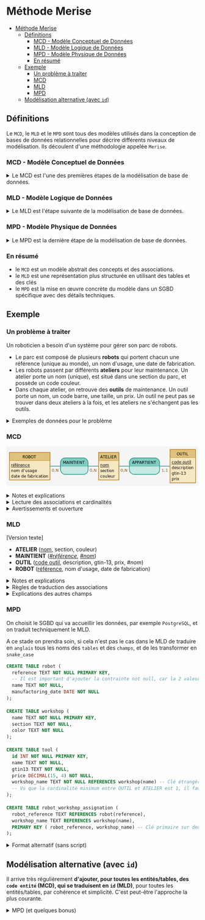 # Méthode Merise

- [Méthode Merise](#méthode-merise)
  - [Définitions](#définitions)
    - [MCD - Modèle Conceptuel de Données](#mcd---modèle-conceptuel-de-données)
    - [MLD - Modèle Logique de Données](#mld---modèle-logique-de-données)
    - [MPD - Modèle Physique de Données](#mpd---modèle-physique-de-données)
    - [En résumé](#en-résumé)
  - [Exemple](#exemple)
    - [Un problème à traiter](#un-problème-à-traiter)
    - [MCD](#mcd)
    - [MLD](#mld)
    - [MPD](#mpd)
  - [Modélisation alternative (avec `id`)](#modélisation-alternative-avec-id)

## Définitions

Le `MCD`, le `MLD` et le `MPD` sont tous des modèles utilisés dans la conception de bases de données relationnelles pour décrire différents niveaux de modélisation. Ils découlent d'une méthodologie appelée `Merise`.

### MCD - Modèle Conceptuel de Données

<details><summary>
Le MCD est l'une des premières étapes de la modélisation de base de données.
</summary>

- Il s'agit d'une **représentation abstraite des entités, des associations et des contraintes qui existent dans le domaine du problème à résoudre**.
- Le `MCD` est généralement créé à l'aide de **diagrammes entité-association (ER)** qui montrent les **entités** (objets ou concepts du monde réel), leurs **attributs** et les relations entre elles.
- Le `MCD` se concentre sur la définition des concepts sans entrer dans les détails techniques de mise en œuvre.

</details>

### MLD - Modèle Logique de Données

<details><summary>
Le MLD est l'étape suivante de la modélisation de base de données.
</summary>

- Il s'agit de convertir le `MCD` en une représentation plus proche de la structure d'une base de données relationnelle.
- Le MLD se concentre sur la conversion des entités, des attributs et des associations en **tables**, **colonnes** et **clés**. On utilise généralement le modèle de données relationnel (`tables`, `clés primaires`, `clés étrangères`, etc.) pour représenter le `MLD`.
- C'est à ce stade que des décisions sur la normalisation et la dénormalisation sont prises pour optimiser la structure de la base de données.

</details>

### MPD - Modèle Physique de Données

<details><summary>
Le MPD est la dernière étape de la modélisation de base de données.
</summary>

Il s'agit de traduire le `MLD` en une représentation spécifique au système de gestion de base de données (`SGBD`) choisi.

- Cela implique de définir les **types de données**, les **index**, les **contraintes d'intégrité** et d'autres détails techniques nécessaires pour mettre en œuvre efficacement la base de données sur un SGBD particulier.
- Le MPD détermine comment les données sont stockées physiquement sur le disque et comment elles sont accessibles.

</details>

### En résumé

- le `MCD` est un modèle abstrait des concepts et des associations.
- le `MLD` est une représentation plus structurée en utilisant des tables et des clés
- le `MPD` est la mise en œuvre concrète du modèle dans un SGBD spécifique avec des détails techniques.

## Exemple

### Un problème à traiter

Un roboticien a besoin d'un système pour gérer son parc de robots.

- Le parc est composé de plusieurs **robots** qui portent chacun une référence (unique au monde), un nom d'usage, une date de fabrication.
- Les robots passent par différents **ateliers** pour leur maintenance. Un atelier porte un nom (unique), est situé dans une section du parc, et possède un code couleur.
- Dans chaque atelier, on retrouve des **outils** de maintenance. Un outil porte un nom, un code barre, une taille, un prix. Un outil ne peut pas se trouver dans deux ateliers à la fois, et les ateliers ne s'échangent pas les outils.

<details><summary>
Exemples de données pour le problème
</summary>

- Le robot `TKTMOCHI42` surnommé `Rigatonik` (2011) doit passer par les ateliers `Montage` (section `B9`), `Lustrage` (`B42`), `Déboulonnage` (`B42`) pour être réparé.
- L'atelier `Montage` utilise une :
  - une clé à molette taille 35mm acheté 17€
  - un lubrifiant WD40 acheté 10€
- L'atelier `Lustrage` utilise :
  - un tampon de polissage 3m acheté 40€
  - un lubrifiant WD40 acheté 9.5€

</details>

### MCD

![mcd](../images/MCD.png)

<details><summary>
Notes et explications
</summary>

- Les **entités** sont : `Robot`, `Atelier`, `Outil`.
  - on les note généralement au singulier et en langue naturelle.

- Les **attributs** d'un robot sont : `reference`, `nom d'usage`, `date de fabrication`
  - on les note également en langue naturelle.

- Les **discriminants** sont soulignés.
  - ils caractérisent de manière unique une entité. À noter ici :
    - l'énoncé ne fournit pas de discriminant pour un `outil` (car on peut avoir 2 lubrifiants WD40 qui ont certes la même référence, mais un pour chaque atelier). On doit donc rajouter un déterminant artificiellement : `code outil`.
    - de même, **il arrive régulièrement d'ajouter artificiellement un `code robot` et `code atelier` comme discriminent pour les autres tables, par cohérence et simplification.**

- Les **associations** et leurs **cardinalités** sont notées entre deux entités.
  - les cardinalités précisent la nature de l'association. Il existe 3 types d'associations :
    - `One-to-One`
    - `One-to-Many`
    - `Many-to-Many`
  - les cardinalités possibles, de part et d'autres de l'association, possibles sont :
    - `(0,1)` : _un chimiste a entre 0 et 1 élève_
    - `(0,N)` : _un chimiste a entre 0 et N élèves_
    - `(1,1)` : _un chimiste a 1 et 1 seul élève_ (cette cardinalité est plus rarement croisée en pratique)
    - `(1,N)` : _un chimiste a au moins 1 élève_

</details>

<details><summary>
Lecture des associations et cardinalités
</summary>

Pour connaître le type d'association entre 2 ententités on utilise les cardinalité maximum de chaque côté. Ainsi une association `1N <--> 01` donnera une association `1N` (One-to-Many)

```text
ROBOT ---0,N--- [Maintient] ---0,N--- ATELIER
           ^^^                    ^^^
            ici, max(0,N) = N      ici, max(0,N) = N     --> C'est donc une relation N-N : Many-To-Many

Lecture de droite à gauche : "un robot est maintenu par entre 0 et N ateliers".
Lecture de gauche à droite : "un atelier maintient entre 0 et N robots".
```

```text
ATELIER ---0,N--- [Appartient] ---1,1--- OUTIL
           ^^^                    ^^^
            ici, max(0,N) = N      ici, max(1,1) = 1     --> C'est donc une relation 1-N : One-To-Many

Lecture de droite à gauche : "un atelier possède entre 0 et N outils".
Lecture de gauche à droite : "un outil appartient à 1 et 1 seul atelier".
```

</details>

<details><summary>
Avertissements et ouverture
</summary>

Le MCD est un exercice "académico-franco-français". Il faut donc être rigoureux sur :

- son vocabulaire (`entité`, `attributs`, `discriminants`, `association`, `cardinalité`)
- ce qui y figure et comment (`rectangle` pour les entités, `arrondi` pour les associations, cardinalités de part et d'autre de l'association...)
- ce qui n'y figure pas (pas d'`ID`, pas de `clé étrangère`, pas de `tables de liaison`, pas de `type` de données, pas d'éléments spécifiques à un système de gestion de base de données...)

</details>

### MLD

[Version texte]

- **ATELIER** (<ins>nom</ins>, section, couleur)
- **MAINTIENT** (<ins>_#référence_</ins>, <ins>_#nom_</ins>)
- **OUTIL** (<ins>code outil</ins>, description, gtin-13, prix, _#nom_)
- **ROBOT** (<ins>référence</ins>, nom d'usage, date de fabrication)

<details><summary>
Notes et explications
</summary>

- Le MLD est un exercice moins académique.
  - une version textuelle ou graphique fera très bien l'affaire.
  - il n'y a pas de conventions strictes sur la représentation des clés primaires et étrangères.
  - le MLD n'étant pas spécifique à un SGBD particulier, on ne précise normalement pas les types de données (`TEXT`, `DATE`, `INTEGER`...). Mais il arrive de les croiser sur certains MLD : restez ouvert donc !

- Le MLD est un exercice de transformation :
  - les entités deviennent des `tables`, on transforme les noms en `snake_case
  - les attributs deviennent des `champs` (ou `colonnes`), on transforme les noms en `snake_case
  - Les discriminants deviennent des clé primaires simple ou composites (il est également possible à ce stade d'ajouter des clés primaires simple en colonne id. Dans ce cas on on prendra soin de supprimer les "code …" inutiles)
  - les cardinalités se traduisent :
    - par des `clés étrangères` (d'une table) qui pointent vers la clé étrangère (d'une autre table)
    - et/ou par des `tables de liaison`, via le même méchanisme, détaillé ensuite.

</details>

<details><summary>
Règles de traduction des associations
</summary>

Selon le type d'association, il **suffit** de traduire de la manière suivante.

- `One-To-One` : **il suffit d'ajouter un champ sur une des deux tables**.
  - il est rare de devoir traduire une association One-To-One, car on modélise généralement et directement par un attribut (scalaire) dans le MCD.
  - il peut-être intéressant dans le cas ou l'on veut séparer les informations pour améliorer les performance de la gestion d'information. Où si la relation peut évoluer. (Par exemple la possession d'un vehicule par une personne. Cette personne peut la céder à une autre)

- `One-To-Many` : **il suffit d'ajouter une clé étrangère qui pointe vers la clé primaire de l'autre table**.
  - note : on rajoute la clé étrangère côté où la cardinalité max vaut 1.
  - exemple : _un chat appartient a 1 et 1 seul chenil, chenil qui accueille entre 0 et N chats_, on rajoute donc un `#nom chenil` sur la table des `CHAT`, qui pointe vers le champ  `nom` de la table `CHENIL`.

- `Many-To-Many` : **il suffit d'ajouter une table de liaison qui porte 2 clés étrangères vers les tables initiales**.
  - note : il faut donner un nom explicite à la table de liaison pour faciliter la maintenance du système.
  - exemple : _un élève peut avoir plusieurs profs, un prof peut avoir plusieurs élèves_ , on créé donc la table `AFFECTATION` (ou simplement `PROF_ETUDIANTS`) de la manière suivante : `AFFECTATION : #nom etudiant, #nom prof`

</details>

<details><summary>
Explications des autres champs
</summary>

- On souligne la clé primaire de chaque table.
- On précise les clés étrangères et vers quelle table elles pointent. Ici, le champ `#nom` pointe vers le champ `nom` (clé primaire) de la table `atelier`.
- `#référence` et `#nom` de la table d'association `MAINTIENT` sont une clé primaire composite

</details>

### MPD

On choisit le SGBD qui va accueillir les données, par exemple `PostgreSQL`, et on traduit techniquement le MLD.

A ce stade on prendra soin, si cela n'est pas le cas dans le MLD de traduire en `anglais` tous les noms des `tables` et des `champs`, et de les transformer en `snake_case`

```sql
CREATE TABLE robot (
  reference TEXT NOT NULL PRIMARY KEY,
  -- Il est important d'ajouter la contrainte not null, car la 2 valeurs null de déclencheront pas de souci d'insertion
  name TEXT NOT NULL,
  manufactoring_date DATE NOT NULL
);

CREATE TABLE workshop (
  name TEXT NOT NULL PRIMARY KEY,
  section TEXT NOT NULL,
  color TEXT NOT NULL
);

CREATE TABLE tool (
  id INT NOT NULL PRIMARY KEY,
  name TEXT NOT NULL,
  gtin13 TEXT NOT NULL,
  price DECIMAL(15, 4) NOT NULL,
  workshop_name TEXT NOT NULL REFERENCES workshop(name) -- Clé étrangère : assure la cohérence et l'intégrité de la BDD. On ne peut pas insérer un workshop_name qui n'existe pas dans la table workshop
  -- Vu que la cardinalité minimum entre OUTIL et ATELIER est 1, il faut ajouter la contrainte NOT NULL à la référence
);

CREATE TABLE robot_workshop_assignation (
  robot_reference TEXT REFERENCES robot(reference),
  workshop_name TEXT REFERENCES workshop(name),
  PRIMARY KEY ( robot_reference, workshop_name) -- Clé primaire sur deux champs.
);
```

<details><summary>
Format alternatif (sans script)
</summary>

On peut très bien exposer le MPD sans pour autant écrire le script SQL, par exemple. Mais c'est plus fastidieux.

**[robot]**

| Champ | type | clé primaire | clé étrangère | contraintes | notes  |
| -- | -- | -- | -- | -- | -- |
| reference | TEXT | ✅ | | unique, not null | la référence unique d'un robot |
| name | TEXT | | | not null | le surnom donné par l'entreprise au robot |
| manufactoring_date | DATE | | | not null | la date de fabrication du robot |

**[workshop]**

| Champ | type | clé primaire | clé étrangère | contraintes | notes  |
| -- | -- | -- | -- | -- | -- |
| name | TEXT | ✅ | | unique, not null | le nom unique d'un atelier |
| section | TEXT | | | not null | la section de l'atelier |
| color | TEXT |  | | not null | la code couleur de l'atelier |

**[tool]**

| Champ | type | clé primaire | clé étrangère | contraintes | notes  |
| -- | -- | -- | -- | -- | -- |
| id | INTEGER | ✅ | | unique, not null | l'identifiant de l'outil |
| name | TEXT | | | not null | le nom de l'outil |
| gtin13 | TEXT | | | not null | Le code barre de l'outil |
| price | DECIMAL | | | not null | Le prix de l'outil |
| workshop_name | TEXT | | ✅ | not null | La clé étrangère qui relie un outil a une atelier |

**[robot_workshop_assignation]**

| Champ | type | clé primaire | clé étrangère | contraintes | notes  |
| -- | -- | -- | -- | -- | -- |
| robot_reference | TEXT | ✅ | ✅ | not null | La clé étrangère qui relie à une robot |
| workshop_name | TEXT | ✅ | ✅ | not null | La clé étrangère qui relie à un atelier |
</details>

## Modélisation alternative (avec `id`)

Il arrive très régulièrement **d'ajouter, pour toutes les entités/tables, des `code entité` (MCD), qui se traduisent en `id` (MLD)**, pour toutes les entités/tables, par cohérence et simplicité. C'est peut-être l'approche la plus courante.

<details><summary>
MPD (et quelques bonus)
</summary>

```sql
CREATE TABLE robot (
  id INT GENERATED BY DEFAULT AS IDENTITY PRIMARY KEY,
  -- ici pas la peine d'ajouter le contrainte NOT NULL car l'ajout de valeur est gérer par le SGBD lui-même
  reference TEXT NOT NULL UNIQUE,
  -- comme c'est l'id qui devient la clé primaire on ajoute une contrainte unique à la colonen refence afin de conserver le discriminant du MCD
  name TEXT NOT NULL,
  manufactoring_date DATE NOT NULL
);

CREATE TABLE workshop (
  id INT GENERATED BY DEFAULT AS IDENTITY PRIMARY KEY,
  name TEXT NOT NULL UNIQUE,
  section TEXT,
  color VARCHAR(7)
);

CREATE TABLE tool (
  id INT GENERATED BY DEFAULT AS IDENTITY PRIMARY KEY,
  name TEXT NOT NULL,
  gtin13 TEXT NOT NULL,
  price DECIMAL(15,4),
  workshop_id INT NOT NULL REFERENCES workshop(id)
);

CREATE TABLE robot_workshop_assignation (
  id INT GENERATED BY DEFAULT AS IDENTITY PRIMARY KEY,
  robot_id INT NOT NULL REFERENCES robot(id),
  workshop_id INT NOT NULL REFERENCES workshop(id),
  UNIQUE (robot_id, workshop_id) -- Contrainte d'unicité sur deux champs.
);
```

</details>
